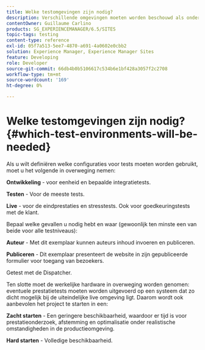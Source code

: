 ```yaml
---
title: Welke testomgevingen zijn nodig?
description: Verschillende omgevingen moeten worden beschouwd als onderdeel van tests
contentOwner: Guillaume Carlino
products: SG_EXPERIENCEMANAGER/6.5/SITES
topic-tags: testing
content-type: reference
exl-id: 05f7a513-5ee7-4870-a691-4a0602e0cbb2
solution: Experience Manager, Experience Manager Sites
feature: Developing
role: Developer
source-git-commit: 66db4b0b5106617c534b6e1bf428a3057f2c2708
workflow-type: tm+mt
source-wordcount: '169'
ht-degree: 0%

---
```


# Welke testomgevingen zijn nodig?{#which-test-environments-will-be-needed}

Als u wilt definiëren welke configuraties voor tests moeten worden gebruikt, moet u het volgende in overweging nemen:

**Ontwikkeling** - voor eenheid en bepaalde integratietests.

**Testen** - Voor de meeste tests.

**Live** - voor de eindprestaties en stresstests. Ook voor goedkeuringstests met de klant.

Bepaal welke gevallen u nodig hebt en waar (gewoonlijk ten minste een van beide voor alle testniveaus):

**Auteur** - Met dit exemplaar kunnen auteurs inhoud invoeren en publiceren.

**Publiceren** - Dit exemplaar presenteert de website in zijn gepubliceerde formulier voor toegang van bezoekers.

Getest met de Dispatcher.

Ten slotte moet de werkelijke hardware in overweging worden genomen: eventuele prestatietests moeten worden uitgevoerd op een systeem dat zo dicht mogelijk bij de uiteindelijke live omgeving ligt. Daarom wordt ook aanbevolen het project te starten in een:

**Zacht starten** - Een geringere beschikbaarheid, waardoor er tijd is voor prestatieonderzoek, afstemming en optimalisatie onder realistische omstandigheden in de productieomgeving.

**Hard starten** - Volledige beschikbaarheid.
